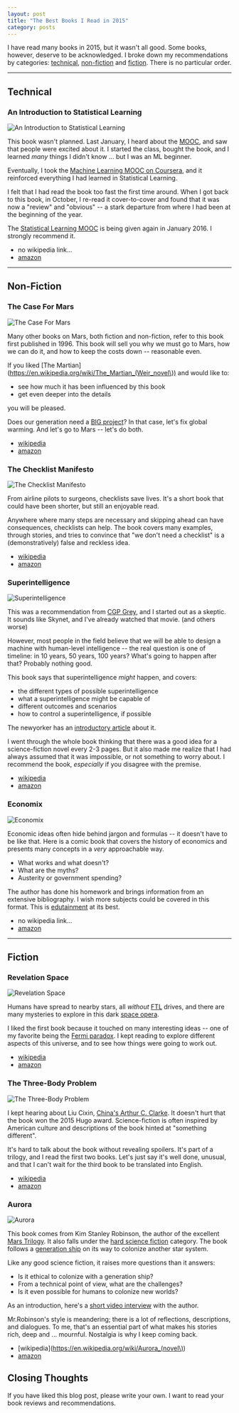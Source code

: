 ```yaml
---
layout: post
title: "The Best Books I Read in 2015"
category: posts
---
```


I have read many books in 2015, but it wasn't all good. Some books, however,
deserve to be acknowledged. I broke down my recommendations by categories:
[technical](#technical), [non-fiction](#non-fiction) and [fiction](#fiction).
There is no particular order.

-------------------------------------------------

## Technical

### An Introduction to Statistical Learning

<img class="book-cover" src="{{site.url}}/assets/best-books-2015/1461471370.jpg" alt="An Introduction to Statistical Learning" />

This book wasn't planned. Last January, I heard about the [MOOC](https://lagunita.stanford.edu/courses/HumanitiesandScience/StatLearning/Winter2015/about),
and saw that people were excited about it. I started the class, bought the
book, and I learned *many* things I didn't know ... but I was an ML beginner.

Eventually, I took the [Machine Learning MOOC on Coursera](https://www.coursera.org/learn/machine-learning), and it reinforced everything I had learned in Statistical Learning.

I felt that I had read the book too fast the first time around. When I got back
to this book, in October, I re-read it cover-to-cover and found that it was now
a "review" and "obvious" -- a stark departure from where I had been at the
beginning of the year.

The [Statistical Learning MOOC](https://lagunita.stanford.edu/courses/HumanitiesSciences/StatLearning/Winter2016/about) is being given again in January 2016. I strongly recommend it.

* no wikipedia link...
* [amazon](http://www.amazon.com/dp/1461471370)


-------------------------------------------------

## Non-Fiction

### The Case For Mars

<img class="book-cover" src="{{site.url}}/assets/best-books-2015/145160811X.jpg" alt="The Case For Mars" />

Many other books on Mars, both fiction and non-fiction, refer to this book
first published in 1996. This book will sell you why we must go to Mars, how
we can do it, and how to keep the costs down -- reasonable even.

If you liked [The Martian](https://en.wikipedia.org/wiki/The_Martian_(Weir_novel\)) and would like to:

* see how much it has been influenced by this book
* get even deeper into the details

you will be pleased.

Does our generation need a [BIG project](https://www.youtube.com/watch?v=g25G1M4EXrQ&feature=youtu.be&t=103)? In that case, let's fix global warming. And let's go to Mars -- let's do both.

* [wikipedia](https://en.wikipedia.org/wiki/The_Case_for_Mars)
* [amazon](http://www.amazon.com/dp/145160811X)


### The Checklist Manifesto

<img class="book-cover" src="{{site.url}}/assets/best-books-2015/0312430000.jpg" alt="The Checklist Manifesto" />

From airline pilots to surgeons, checklists save lives. It's a short book that
could have been shorter, but still an enjoyable read.

Anywhere where many steps are necessary and skipping ahead can have
consequences, checklists can help. The book covers many examples, through
stories, and tries to convince that "we don't need a checklist" is a
(demonstratively) false and reckless idea.

* [wikipedia](https://en.wikipedia.org/wiki/The_Checklist_Manifesto)
* [amazon](http://www.amazon.com/dp/0312430000)


### Superintelligence

<img class="book-cover" src="{{site.url}}/assets/best-books-2015/0199678111.jpg" alt="Superintelligence" />

This was a recommendation from [CGP Grey](http://www.hellointernet.fm/podcast/52), and I started out as a
skeptic. It sounds like Skynet, and I've already watched that movie. (and others worse)

However, most people in the field believe that we will be able to design a
machine with human-level intelligence -- the real question is one of timeline:
in 10 years, 50 years, 100 years? What's going to happen after that? Probably
nothing good.

This book says that superintelligence _might_ happen, and covers:

* the different types of possible superintelligence
* what a superintelligence might be capable of
* different outcomes and scenarios
* how to control a superintelligence, if possible

The newyorker has an [introductory article](http://www.newyorker.com/magazine/2015/11/23/doomsday-invention-artificial-intelligence-nick-bostrom) about it.

I went through the whole book thinking that there was a good idea for a
science-fiction novel every 2-3 pages. But it also made me realize that
I had always assumed that it was impossible, or not something to worry about.
I recommend the book, *especially* if you disagree with the premise.

* [wikipedia](https://en.wikipedia.org/wiki/Superintelligence:_Paths,_Dangers,_Strategies)
* [amazon](http://www.amazon.com/dp/0199678111)


### Economix

<img class="book-cover" src="{{site.url}}/assets/best-books-2015/0810988399.jpg" alt="Economix" />

Economic ideas often hide behind jargon and formulas -- it doesn't have to be
like that. Here is a comic book that covers the history of economics and
presents many concepts in a _very_ approachable way.

* What works and what doesn't?
* What are the myths?
* Austerity or government spending?

The author has done his homework and brings information from an extensive
bibliography. I wish more subjects could be covered in this format. This
is [edutainment](https://en.wikipedia.org/wiki/Educational_entertainment) at
its best.

* no wikipedia link...
* [amazon](http://www.amazon.com/dp/0810988399)

-------------------------------------------------

## Fiction

### Revelation Space

<img class="book-cover" src="{{site.url}}/assets/best-books-2015/0441009425.jpg" alt="Revelation Space" />

Humans have spread to nearby stars, all _without_ [FTL](https://en.wikipedia.org/wiki/Faster-than-light) drives, and there are
many mysteries to explore in this dark [space opera](https://en.wikipedia.org/wiki/Space_opera).

I liked the first book because it touched on many interesting ideas -- one of
my favorite being the [Fermi paradox](http://waitbutwhy.com/2014/05/fermi-paradox.html).
I kept reading to explore different aspects of this universe, and to see how
things were going to work out.

* [wikipedia](https://en.wikipedia.org/wiki/Revelation_Space)
* [amazon](http://www.amazon.com/dp/0441009425)


### The Three-Body Problem

<img class="book-cover" src="{{site.url}}/assets/best-books-2015/0765377063.jpg" alt="The Three-Body Problem" />

I kept hearing about Liu Cixin, [China's Arthur C. Clarke](http://www.newyorker.com/books/page-turner/chinas-arthur-c-clarke). It doesn't hurt that the book won the 2015 Hugo award. Science-fiction is often inspired by American culture and descriptions of the book hinted at "something different".

It's hard to talk about the book without revealing spoilers. It's part of a
trilogy, and I read the first two books. Let's just say it's well done,
unusual, and that I can't wait for the third book to be translated into English.

* [wikipedia](https://en.wikipedia.org/wiki/The_Three-Body_Problem)
* [amazon](http://www.amazon.com/dp/0765377063)


### Aurora

<img class="book-cover" src="{{site.url}}/assets/best-books-2015/0316098108.jpg" alt="Aurora" />

This book comes from Kim Stanley Robinson, the author of the excellent
[Mars Trilogy](https://en.wikipedia.org/wiki/Mars_trilogy). It also falls under
the [hard science fiction](https://en.wikipedia.org/wiki/Hard_science_fiction) category.
The book follows a [generation ship](https://en.wikipedia.org/wiki/Generation_ship) on its
way to colonize another star system.

Like any good science fiction, it raises more questions than it answers:

* Is it ethical to colonize with a generation ship?
* From a technical point of view, what are the challenges?
* Is it even possible for humans to colonize new worlds?

As an introduction, here's a [short video interview](https://www.youtube.com/watch?v=3T1-lE5i98M) with the author.

Mr.Robinson's style is meandering; there is a lot of reflections, descriptions,
and dialogues. To me, that's an essential part of what makes his stories rich, deep
and ... mournful. Nostalgia is why I keep coming back.

* [wikipedia](https://en.wikipedia.org/wiki/Aurora_(novel\))
* [amazon](http://www.amazon.com/dp/0316098108)


## Closing Thoughts

If you have liked this blog post, please write your own. I want to read your book
reviews and recommendations.

